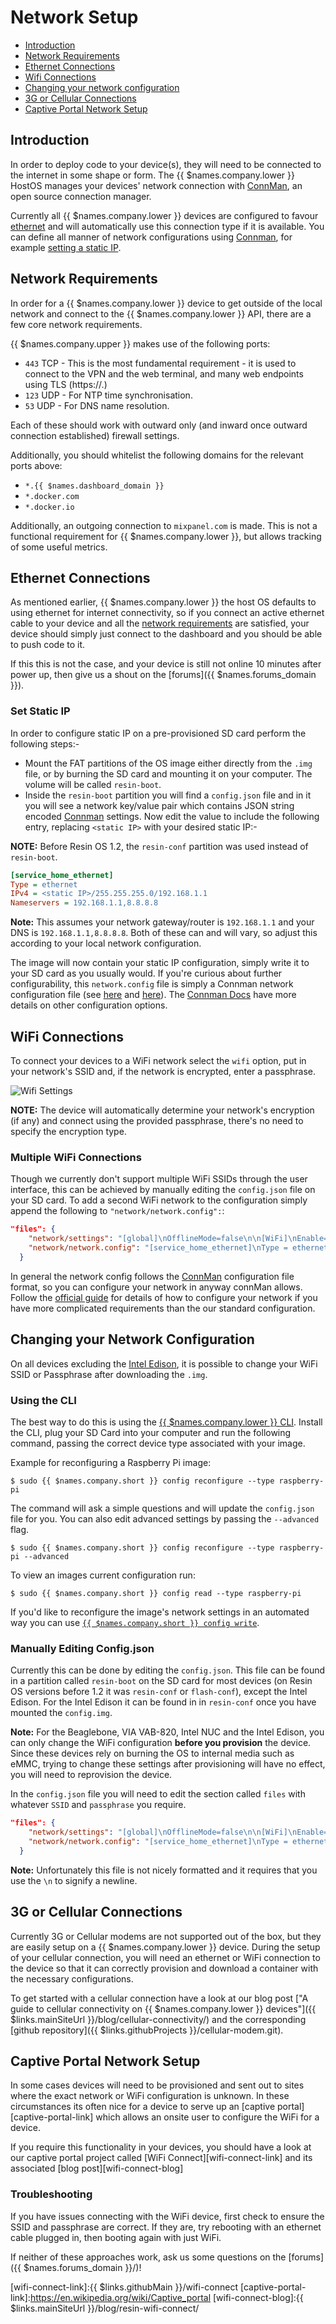 # Network Setup

* [Introduction](#introduction)
* [Network Requirements](#network-requirements)
* [Ethernet Connections](#ethernet-connections)
* [Wifi Connections](#wifi-connections)
* [Changing your network configuration](#changing-your-network-configuration)
* [3G or Cellular Connections](#3g-or-cellular-connections)
* [Captive Portal Network Setup](#captive-portal-network-setup)

## Introduction

In order to deploy code to your device(s), they will need to be connected to the internet in some shape or form. The {{ $names.company.lower }} HostOS manages your devices' network connection with [ConnMan][connman], an open source connection manager.

Currently all {{ $names.company.lower }} devices are configured to favour [ethernet](#ethernet-connections) and will automatically use this connection type if it is available. You can define all manner of network configurations using [Connman][connman], for example [setting a static IP](#set-static-ip).

## Network Requirements

In order for a {{ $names.company.lower }} device to get outside of the local network and connect to the {{ $names.company.lower }} API, there are a few core network requirements.

{{ $names.company.upper }} makes use of the following ports:

* `443` TCP - This is the most fundamental requirement - it is used to connect to the VPN and the web terminal, and many web endpoints using TLS (https://.)
* `123` UDP - For NTP time synchronisation.
* `53` UDP - For DNS name resolution.

Each of these should work with outward only (and inward once outward connection established) firewall settings.

Additionally, you should whitelist the following domains for the relevant ports above:
* `*.{{ $names.dashboard_domain }}`
* `*.docker.com`
* `*.docker.io`


Additionally, an outgoing connection to `mixpanel.com` is made. This is not a functional requirement for {{ $names.company.lower }}, but allows tracking of some useful metrics.

## Ethernet Connections

As mentioned earlier, {{ $names.company.lower }} the host OS defaults to using ethernet for internet connectivity, so if you connect an active ethernet cable to your device and all the [network requirements](#network-requirements) are satisfied, your device should simply just connect to the dashboard and you should be able to push code to it.

If this this is not the case, and your device is still not online 10 minutes after power up, then give us a shout on the [forums]({{ $names.forums_domain }}).

### Set Static IP

In order to configure static IP on a pre-provisioned SD card perform the following steps:-
* Mount the FAT partitions of the OS image either directly from the `.img` file, or by burning the SD card and mounting it on your computer. The volume will be called `resin-boot`.
* Inside the `resin-boot` partition you will find a `config.json` file and in it you will see a network key/value pair which contains JSON string encoded [Connman][connman] settings. Now edit the value to include the following entry, replacing `<static IP>` with your desired static IP:-

__NOTE:__ Before Resin OS 1.2, the `resin-conf` partition was used instead of `resin-boot`.

```Ini
[service_home_ethernet]
Type = ethernet
IPv4 = <static IP>/255.255.255.0/192.168.1.1
Nameservers = 192.168.1.1,8.8.8.8
```
__Note:__ This assumes your network gateway/router is `192.168.1.1` and your DNS is `192.168.1.1,8.8.8.8`. Both of these can and will vary, so adjust this according to your local network configuration.

The image will now contain your static IP configuration, simply write it to your SD card as you usually would.
If you're curious about further configurability, this `network.config` file is simply a Connman network configuration file (see [here](https://en.wikipedia.org/wiki/ConnMan) and [here](https://wiki.archlinux.org/index.php/Connman)). The [Connman Docs][connman-format] have more details on other configuration options.

## WiFi Connections

To connect your devices to a WiFi network select the `wifi` option, put in your
network's SSID and, if the network is encrypted, enter a passphrase.

![Wifi Settings](/img/screenshots/wifi-settings-new.png)

__NOTE:__ The device will automatically determine your network's encryption (if
any) and connect using the provided passphrase, there's no need to specify the
encryption type.

### Multiple WiFi Connections

Though we currently don't support multiple WiFi SSIDs through the user
interface, this can be achieved by manually editing the `config.json` file on your SD card. To add a second WiFi network to the configuration simply append the following to `"network/network.config":`:

```JSON
"files": {
    "network/settings": "[global]\nOfflineMode=false\n\n[WiFi]\nEnable=true\nTethering=false\n\n[Wired]\nEnable=true\nTethering=false\n\n[Bluetooth]\nEnable=true\nTethering=false",
    "network/network.config": "[service_home_ethernet]\nType = ethernet\nNameservers = 8.8.8.8,8.8.4.4\n\n[service_home_wifi]\nType = wifi\nName = My_Wifi_Ssid\nPassphrase = my super secret WiFi passphrase\nNameservers = 8.8.8.8,8.8.4.4\n\n[service_office_wifi]\nType = wifi\nName = My_2nd_Wifi_Ssid\nPassphrase = my super secret password\nNameservers = 8.8.8.8,8.8.4.4"
  }
```

In general the network config follows the [ConnMan][connman] configuration file format, so you can configure your network in anyway connMan allows. Follow the [official guide][connman-format] for details of how to configure your network if you have more complicated requirements than the our standard configuration.

## Changing your Network Configuration

On all devices excluding the [Intel Edison](/installing/gettingStarted-Edison), it is possible to change your WiFi SSID or Passphrase after downloading the `.img`.

### Using the CLI

The best way to do this is using the [{{ $names.company.lower }} CLI][cli]. Install the CLI, plug your SD Card into your computer and run the following command, passing the correct device type associated with your image.

Example for reconfiguring a Raspberry Pi image:
``` shell
$ sudo {{ $names.company.short }} config reconfigure --type raspberry-pi
```

The command will ask a simple questions and will update the `config.json` file for you. You can also edit advanced settings by passing the `--advanced` flag.

``` shell
$ sudo {{ $names.company.short }} config reconfigure --type raspberry-pi --advanced
```

To view an images current configuration run:
```shell
$ sudo {{ $names.company.short }} config read --type raspberry-pi
```

If you'd like to reconfigure the image's network settings in an automated way you can use [`{{ $names.company.short }} config write`](/reference/cli#config-write-60-key-62-60-value-62-).

### Manually Editing Config.json

Currently this can be done by editing the `config.json`. This file can be found in a partition called `resin-boot` on the SD card for most devices (on Resin OS versions before 1.2 it was `resin-conf` or `flash-conf`), except the Intel Edison. For the Intel Edison it can be found in in `resin-conf` once you have mounted the `config.img`.

__Note:__ For the Beaglebone, VIA VAB-820, Intel NUC and the Intel Edison, you can only change the WiFi configuration **before you provision** the device. Since these devices rely on burning the OS to internal media such as eMMC, trying to change these settings after provisioning will have no effect, you will need to reprovision the device.

In the `config.json` file you will need to edit the section called `files` with whatever `SSID` and `passphrase` you require.

```JSON
"files": {
    "network/settings": "[global]\nOfflineMode=false\n\n[WiFi]\nEnable=true\nTethering=false\n\n[Wired]\nEnable=true\nTethering=false\n\n[Bluetooth]\nEnable=true\nTethering=false",
    "network/network.config": "[service_home_ethernet]\nType = ethernet\nNameservers = 8.8.8.8,8.8.4.4\n\n[service_home_wifi]\nType = wifi\nName = My_Wifi_Ssid\nPassphrase = my super secret WiFi passphrase\nNameservers = 8.8.8.8,8.8.4.4"
  }
```
__Note:__ Unfortunately this file is not nicely formatted and it requires that you use the `\n` to signify a newline.

## 3G or Cellular Connections

Currently 3G or Cellular modems are not supported out of the box, but they are easily setup on a {{ $names.company.lower }} device. During the setup of your cellular connection, you will need an ethernet or WiFi connection to the device so that it can correctly provision and download a container with the necessary configurations.

To get started with a cellular connection have a look at our blog post ["A guide to cellular connectivity on {{ $names.company.lower }} devices"]({{ $links.mainSiteUrl }}/blog/cellular-connectivity/) and the corresponding [github repository]({{ $links.githubProjects }}/cellular-modem.git).

## Captive Portal Network Setup

In some cases devices will need to be provisioned and sent out to sites where the exact network or WiFi configuration is unknown. In these circumstances its often nice for a device to serve up an [captive portal][captive-portal-link] which allows an onsite user to configure the WiFi for a device.

If you require this functionality in your devices, you should have a look at our captive portal project called [WiFi Connect][wifi-connect-link] and its associated [blog post][wifi-connect-blog]

### Troubleshooting

If you have issues connecting with the WiFi device, first check to ensure the
SSID and passphrase are correct. If they are, try rebooting with an ethernet
cable plugged in, then booting again with just WiFi.

If neither of these approaches work, ask us some questions on the [forums]({{ $names.forums_domain }}/)!

[cli]:/reference/cli
[connman]:http://en.wikipedia.org/wiki/ConnMan
[connman-format]:http://git.kernel.org/cgit/network/connman/connman.git/tree/doc/config-format.txt
[wifi-connect-link]:{{ $links.githubMain }}/wifi-connect
[captive-portal-link]:https://en.wikipedia.org/wiki/Captive_portal
[wifi-connect-blog]:{{ $links.mainSiteUrl }}/blog/resin-wifi-connect/
